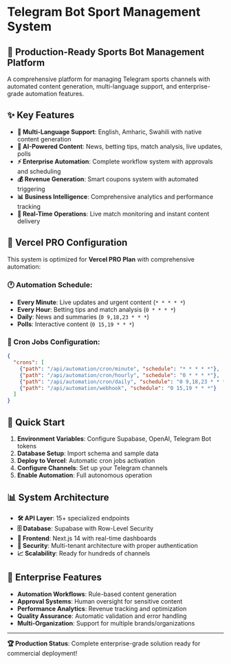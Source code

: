 # Telegram Bot Sport Management System

## 🚀 Production-Ready Sports Bot Management Platform

A comprehensive platform for managing Telegram sports channels with automated content generation, multi-language support, and enterprise-grade automation features.

## ✨ Key Features

- **📱 Multi-Language Support**: English, Amharic, Swahili with native content generation
- **🤖 AI-Powered Content**: News, betting tips, match analysis, live updates, polls
- **⚡ Enterprise Automation**: Complete workflow system with approvals and scheduling
- **💰 Revenue Generation**: Smart coupons system with automated triggering
- **📊 Business Intelligence**: Comprehensive analytics and performance tracking
- **🔄 Real-Time Operations**: Live match monitoring and instant content delivery

## 🎯 Vercel PRO Configuration

This system is optimized for **Vercel PRO Plan** with comprehensive automation:

### **🕐 Automation Schedule:**
- **Every Minute**: Live updates and urgent content (`* * * * *`)
- **Every Hour**: Betting tips and match analysis (`0 * * * *`)
- **Daily**: News and summaries (`0 9,18,23 * * *`)
- **Polls**: Interactive content (`0 15,19 * * *`)

### **🔧 Cron Jobs Configuration:**
```json
{
  "crons": [
    {"path": "/api/automation/cron/minute", "schedule": "* * * * *"},
    {"path": "/api/automation/cron/hourly", "schedule": "0 * * * *"},
    {"path": "/api/automation/cron/daily", "schedule": "0 9,18,23 * * *"},
    {"path": "/api/automation/webhook", "schedule": "0 15,19 * * *"}
  ]
}
```

## 🚀 Quick Start

1. **Environment Variables**: Configure Supabase, OpenAI, Telegram Bot tokens
2. **Database Setup**: Import schema and sample data
3. **Deploy to Vercel**: Automatic cron jobs activation
4. **Configure Channels**: Set up your Telegram channels
5. **Enable Automation**: Full autonomous operation

## 📊 System Architecture

- **🛠️ API Layer**: 15+ specialized endpoints
- **🗄️ Database**: Supabase with Row-Level Security
- **🎨 Frontend**: Next.js 14 with real-time dashboards
- **🔐 Security**: Multi-tenant architecture with proper authentication
- **📈 Scalability**: Ready for hundreds of channels

## 💼 Enterprise Features

- **Automation Workflows**: Rule-based content generation
- **Approval Systems**: Human oversight for sensitive content  
- **Performance Analytics**: Revenue tracking and optimization
- **Quality Assurance**: Automatic validation and error handling
- **Multi-Organization**: Support for multiple brands/organizations

---

**🏆 Production Status**: Complete enterprise-grade solution ready for commercial deployment!
